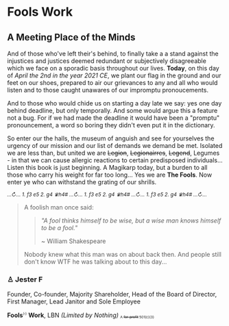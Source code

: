 # Fools Work

## A Meeting Place of the Minds

And of those who've left their's behind, to finally take a a stand against the injustices and justices deemed redundant or subjectively disagreeable which we face on a sporadic basis throughout our lives. __Today__, on this day of _April the 2nd in the year 2021 CE_, we plant our flag in the ground and our feet on our shoes, prepared to air our grievances to any and all who would listen and to those caught unawares of our impromptu pronoucements.

And to those who would chide us on starting a day late we say: yes one day behind deadline, but only temporally. And some would argue this a feature not a bug. For if we had made the deadline it would have been a "promptu" pronouncement, a word so boring they didn't even put it in the dictionary.

So enter our the halls, the museum of anguish and see for yourselves the urgency of our mission and our list of demands we demand be met. Isolated we are less than, but united  we are ~~Legion~~, ~~Legionairres~~, ~~Legend~~, Legumes - in that we can cause allergic reactions to certain predisposed individuals... Listen this book is just beginning. A Magikarp today, but a burden to all those who carry his weight for far too long... Yes we are __The Fools__. Now enter ye who can withstand the grating of our shrills.

_<sub>...↻... 1. f3 e5 2. g4 ♛h4# ...↻... 1. f3 e5 2. g4 ♛h4# ...↻... 1. f3 e5 2. g4 ♛h4# ...↻...</sub>_
> A foolish man once said:
>
>> _"A fool thinks himself to be wise,
>> but a wise man knows himself to be a fool."_
>>
>> ~ William Shakespeare
>
> Nobody knew what this man was on about back then. And people still don't know WTF he was talking about to this day...

### ♙ Jester F

Founder, Co-founder, Majority Shareholder, Head of the Board of Director, First Manager, Lead Janitor and Sole Employee

__Fools__<sup><sub><sup>(</sup>'<sup>)</sup></sub></sup></sup> __Work__, LBN _(Limited by Nothing)_ <sub><sup><sub>A ~~for-profit~~ 501(c)(3)</sub></sup></sub>
